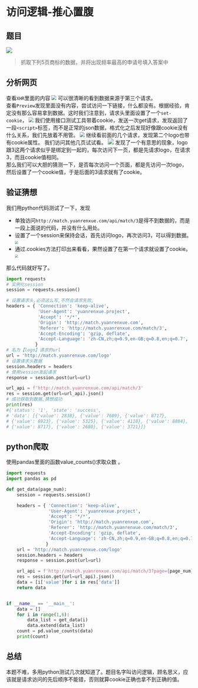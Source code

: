 # 访问逻辑-推心置腹


## 题目
![](https://gitee.com/lonercci/picbed/raw/master/img/20210128232636.png)

> 抓取下列5页商标的数据，并将出现频率最高的申请号填入答案中

## 分析网页
查看`XHR`里面的内容
<img src="https://gitee.com/lonercci/picbed/raw/master/img/20210128233405.png" style="zoom: 80%;" />
可以很清晰的看到数据来源于第三个请求。  
查看`Preview`发现里面没有内容，尝试访问一下链接，什么都没有。根据经验，肯定没有那么容易拿到数据。这时我们注意到，请求头里面设置了一个`set-cookie`，
<img src="https://gitee.com/lonercci/picbed/raw/master/img/20210128233651.png" style="zoom:80%;" />
我们使用接口测试工具带着cookie，发送一次get请求，发现返回了一段`<script>`标签，而不是正常的json数据，格式化之后发现好像跟cookie没有什么关系，我们先放着不用管。
<img src="https://gitee.com/lonercci/picbed/raw/master/img/20210128234216.png" style="zoom:80%;" />
继续看前面的几个请求，发现第二个logo也带有cookie属性。
我们访问其他几页试试看。
![](https://gitee.com/lonercci/picbed/raw/master/img/20210128234736.png)
发现了一个有意思的现象，logo跟3这两个请求似乎是绑定到一起的，每次访问下一页，都是先请求logo，在请求3，而且cookie值相同。  
那么我们可以大胆的猜测一下，是否每次访问一个页面，都是先访问一次logo，然后设置了一个cookie值，于是后面的3请求就有了cookie。

## 验证猜想
我们用python代码测试了一下，发现
- 单独访问`http://match.yuanrenxue.com/api/match/3`是得不到数据的，而是一段上面说的代码，并没有什么用处。
- 设置了一个session来保持会话，首先访问logo，再次访问3，可以得到数据。<img src="https://gitee.com/lonercci/picbed/raw/master/img/20210128235931.png" style="zoom:50%;" />
- 通过.cookies方法打印出来看看，果然设置了在第一个请求就设置了cookie。<img src="https://gitee.com/lonercci/picbed/raw/master/img/20210129000138.png" style="zoom:50%;" />

那么代码就好写了。
```python
import requests
# 实例化session
session = requests.session()

# 设置请求头,必须这么写,不然会请求失败,
headers = { 'Connection': 'keep-alive',
            'User-Agent': 'yuanrenxue.project',
            'Accept': '*/*',
            'Origin': 'http://match.yuanrenxue.com',
            'Referer': 'http://match.yuanrenxue.com/match/3',
            'Accept-Encoding': 'gzip, deflate',
            'Accept-Language': 'zh-CN,zh;q=0.9,en-GB;q=0.8,en;q=0.7',
           }
# 名为【logo】请求的url
url = 'http://match.yuanrenxue.com/logo'
# 设置请求头数据
session.headers = headers
# 使用session发起请求
response = session.post(url=url)

url_api = f'http://match.yuanrenxue.com/api/match/3'
res = session.get(url=url_api).json()
# 成功获取到数据,猜想成功
print(res)
#{'status': '1', 'state': 'success',
# 'data': [{'value': 2838}, {'value': 7609}, {'value': 8717},
# {'value': 6923}, {'value': 5325}, {'value': 4118}, {'value': 8884},
# {'value': 8717}, {'value': 2680}, {'value': 3721}]}
```

## python爬取
使用pandas里面的函数value_counts()求取众数 。
```python
import requests
import pandas as pd

def get_data(page_num):
    session = requests.session()

    headers = { 'Connection': 'keep-alive',
                'User-Agent': 'yuanrenxue.project',
                'Accept': '*/*',
                'Origin': 'http://match.yuanrenxue.com',
                'Referer': 'http://match.yuanrenxue.com/match/3',
                'Accept-Encoding': 'gzip, deflate',
                'Accept-Language': 'zh-CN,zh;q=0.9,en-GB;q=0.8,en;q=0.7',
               }
    url = 'http://match.yuanrenxue.com/logo'
    session.headers = headers
    response = session.post(url=url)

    url_api = f'http://match.yuanrenxue.com/api/match/3?page={page_num}'
    res = session.get(url=url_api).json()
    data = [i['value']for i in res['data']]
    return data


if __name__ == '__main__':
    data = []
    for i in range(1,6):
        data_list = get_data(i)
        data.extend(data_list)
    count = pd.value_counts(data)
    print(count)
```
## 总结
本题不难，多用python测试几次就知道了。题目名字叫访问逻辑，顾名思义，应该就是请求访问的先后顺序不能错，否则就算cookie正确也拿不到正确的值。
